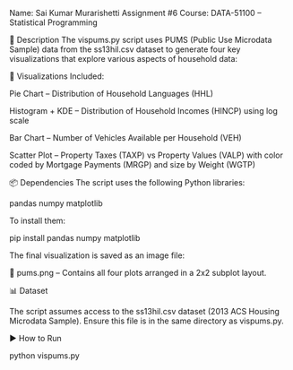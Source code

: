 Name: Sai Kumar Murarishetti
Assignment #6
Course: DATA-51100 – Statistical Programming

🧾 Description
The vispums.py script uses PUMS (Public Use Microdata Sample) data from the ss13hil.csv dataset to generate four key visualizations that explore various aspects of household data:

🔹 Visualizations Included:

Pie Chart – Distribution of Household Languages (HHL)

Histogram + KDE – Distribution of Household Incomes (HINCP) using log scale

Bar Chart – Number of Vehicles Available per Household (VEH)

Scatter Plot – Property Taxes (TAXP) vs Property Values (VALP) with color coded by Mortgage Payments (MRGP) and size by Weight (WGTP)

📦 Dependencies
The script uses the following Python libraries:

pandas
numpy
matplotlib

To install them:

pip install pandas numpy matplotlib

The final visualization is saved as an image file:

📄 pums.png – Contains all four plots arranged in a 2x2 subplot layout.

📊 Dataset

The script assumes access to the ss13hil.csv dataset (2013 ACS Housing Microdata Sample). Ensure this file is in the same directory as vispums.py.

▶️ How to Run

python vispums.py
